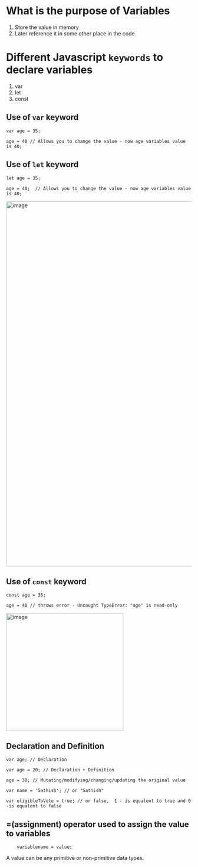 # What is the purpose of Variables
1. Store the value in memory
2. Later reference it in some other place in the code


# Different Javascript `keywords` to declare variables

1. var
2. let
3. const


## Use of `var` keyword

    var age = 35;
    
    age = 40 // Allows you to change the value - now age variables value is 40;


## Use of `let` keyword

    let age = 35;
    
    age = 40;  // Allows you to change the value - now age variables value is 40;

<img width="989" alt="image" src="https://github.com/user-attachments/assets/9502e2a0-5e69-4802-8ee0-f3bff58c5c2e">



## Use of `const` keyword
    const age = 35;
    
    age = 40 // throws error - Uncaught TypeError: "age" is read-only
<img width="318" alt="image" src="https://github.com/user-attachments/assets/09c3e74c-0941-41c0-9496-1955b6dac4de">


## Declaration and Definition

    var age; // Declaration
    
    var age = 20; // Declaration + Definition
    
    age = 30; // Mutating/modifying/changing/updating the original value
    
    var name = 'Sathish'; // or "Sathish"
    
    var eligibleToVote = true; // or false,  1 - is equalent to true and 0 -is equalent to false

##  =(assignment) operator used to assign the value to variables
        variablename = value; 
  A value can be any primitive or non-primitive data types.
